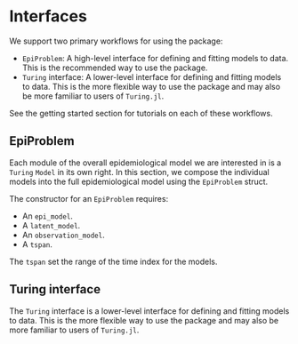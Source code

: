 # Interfaces

We support two primary workflows for using the package:

- `EpiProblem`: A high-level interface for defining and fitting models to data. This is the recommended way to use the package.
- `Turing` interface: A lower-level interface for defining and fitting models to data. This is the more flexible way to use the package and may also be more familiar to users of `Turing.jl`.

See the getting started section for tutorials on each of these workflows.

## EpiProblem

Each module of the overall epidemiological model we are interested in is a `Turing` `Model` in its own right. In this section, we compose the individual models into the full epidemiological model using the `EpiProblem` struct.

The constructor for an `EpiProblem` requires:

- An `epi_model`.
- A `latent_model`.
- An `observation_model`.
- A `tspan`.

The `tspan` set the range of the time index for the models.

## Turing interface

The `Turing` interface is a lower-level interface for defining and fitting models to data. This is the more flexible way to use the package and may also be more familiar to users of `Turing.jl`.
